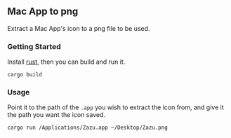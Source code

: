 ## Mac App to png

Extract a Mac App's icon to a png file to be used.

### Getting Started

Install [rust](https://www.rust-lang.org/en-US/install.html), then you can build
and run it.

~~~
cargo build
~~~

### Usage

Point it to the path of the `.app` you wish to extract the icon from, and give
it the path you want the icon saved.

~~~
cargo run /Applications/Zazu.app ~/Desktop/Zazu.png
~~~

